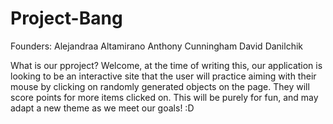 # Project-Bang

Founders: 
  Alejandraa Altamirano
  Anthony Cunningham
  David Danilchik

What is our pproject?
  Welcome, at the time of writing this, our application is looking to be an interactive site that the user will practice aiming with their mouse by clicking on randomly generated objects on the page. They will score points for more items clicked on. This will be purely for fun, and may adapt a new theme as we meet our goals! :D
